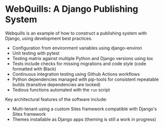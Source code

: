 # WebQuills: A Django Publishing System

Webquills is an example of how to construct a publishing system with Django,
using development best practices.

- Configuration from environment variables using django-environ
- Unit testing with pytest
- Testing matrix against multiple Python and Django versions using tox
- Tests include checks for missing migrations and code style (code formatted
  with Black)
- Continuous integration testing using Github Actions workflows
- Python dependencies managed with pip-tools for consistent repeatable builds
  (transitive dependencies are locked)
- Tedious functions automated with the `run` script

Key architectural features of the software include:

- Multi-tenant using a custom Sites framework compatible with Django's Sites
  framework
- Themes installable as Django apps (theming is still a work in progress)
